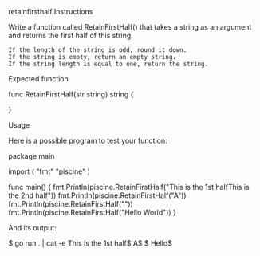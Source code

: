 retainfirsthalf
Instructions

Write a function called RetainFirstHalf() that takes a string as an argument and returns the first half of this string.

    If the length of the string is odd, round it down.
    If the string is empty, return an empty string.
    If the string length is equal to one, return the string.

Expected function

func RetainFirstHalf(str string) string {

}

Usage

Here is a possible program to test your function:

package main

import (
	"fmt"
	"piscine"
)

func main() {
	fmt.Println(piscine.RetainFirstHalf("This is the 1st halfThis is the 2nd half"))
	fmt.Println(piscine.RetainFirstHalf("A"))
	fmt.Println(piscine.RetainFirstHalf(""))
	fmt.Println(piscine.RetainFirstHalf("Hello World"))
}

And its output:

$ go run . | cat -e
This is the 1st half$
A$
$
Hello$